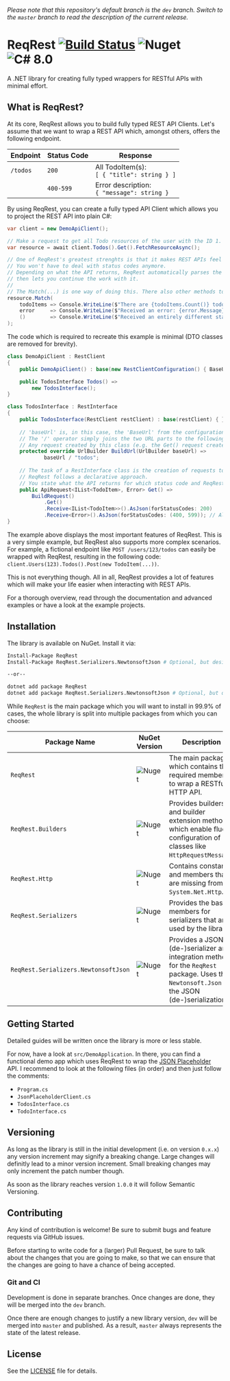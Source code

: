 _Please note that this repository's default branch is the `dev` branch. Switch to the `master`
branch to read the description of the current release._

# ReqRest [![Build Status](https://dev.azure.com/ManuelRoemer/ReqRest/_apis/build/status/ReqRest?branchName=master)](https://dev.azure.com/ManuelRoemer/ReqRest/_build/latest?definitionId=12&branchName=master) ![Nuget](https://img.shields.io/nuget/v/ReqRest.svg) ![C# 8.0](https://img.shields.io/badge/C%23-Nullable%20Reference%20Types-success.svg)

A .NET library for creating fully typed wrappers for RESTful APIs with minimal effort.


## What is ReqRest?

At its core, ReqRest allows you to build fully typed REST API Clients.
Let's assume that we want to wrap a REST API which, amongst others, offers the following endpoint.

| Endpoint | Status Code | Response |
| -------- | ----------- | -------- |
| `/todos` | `200`     | All TodoItem(s): <br/> `[ { "title": string } ]` |
|          | `400-599` | Error description: <br/> `{ "message": string }` |

By using ReqRest, you can create a fully typed API Client which allows you to project the REST API into plain C#:

```csharp
var client = new DemoApiClient();

// Make a request to get all Todo resources of the user with the ID 1.
var resource = await client.Todos().Get().FetchResourceAsync();

// One of ReqRest's greatest strenghts is that it makes REST APIs feel like C#.
// You won't have to deal with status codes anymore.
// Depending on what the API returns, ReqRest automatically parses the correct response type and
// then lets you continue the work with it.
//
// The Match(...) is one way of doing this. There also other methods to do the same, for example TryGetValue<T>(...).
resource.Match(
    todoItems => Console.WriteLine($"There are {todoItems.Count()} todo items! First: {todoItems.First().Title}"),
    error     => Console.WriteLine($"Received an error: {error.Message}."),
    ()        => Console.WriteLine($"Received an entirely different status code.")
);
```

The code which is required to recreate this example is minimal (DTO classes are removed for brevity).

```csharp
class DemoApiClient : RestClient
{
    public DemoApiClient() : base(new RestClientConfiguration() { BaseUrl = new Uri("http://demo-api.com") }) { }

    public TodosInterface Todos() =>
        new TodosInterface();
}

class TodosInterface : RestInterface
{
    public TodosInterface(RestClient restClient) : base(restClient) { }
    
    // 'baseUrl' is, in this case, the 'BaseUrl' from the configuration above.
    // The '/' operator simply joins the two URL parts to the following: http://demo-api.com/todos
    // Any request created by this class (e.g. the Get() request created below) uses the URL which is built here.
    protected override UrlBuilder BuildUrl(UrlBuilder baseUrl) =>
            baseUrl / "todos";
    
    // The task of a RestInterface class is the creation of requests to that interface.
    // ReqRest follows a declarative approach.
    // You state what the API returns for which status code and ReqRest does everything else for you.
    public ApiRequest<IList<TodoItem>, Error> Get() =>
        BuildRequest()
            .Get()
            .Receive<IList<TodoItem>>().AsJson(forStatusCodes: 200)
            .Receive<Error>().AsJson(forStatusCodes: (400, 599)); // All status codes from 400 to 599.
}
```

The example above displays the most important features of ReqRest.
This is a very simple example, but ReqRest also supports more complex scenarios.
For example, a fictional endpoint like `POST /users/123/todos` can easily be wrapped with ReqRest, resulting in the following code:
`client.Users(123).Todos().Post(new TodoItem(...))`.

This is not everything though. All in all, ReqRest provides a lot of features which will make your life easier
when interacting with REST APIs.

For a thorough overview, read through the documentation and advanced examples or have a look at the example projects.


## Installation

The library is available on NuGet. Install it via:

```sh
Install-Package ReqRest
Install-Package ReqRest.Serializers.NewtonsoftJson # Optional, but desired in most cases.

--or--

dotnet add package ReqRest
dotnet add package ReqRest.Serializers.NewtonsoftJson # Optional, but desired in most cases. 
```

While `ReqRest` is the main package which you will want to install in 99.9% of cases,
the whole library is split into multiple packages from which you can choose:

| Package Name                         | NuGet Version | Description |
| ------------------------------------ | ------------- |------------ |
| `ReqRest`                            | ![Nuget](https://img.shields.io/nuget/v/ReqRest.svg) | The main package which contains the required members to wrap a RESTful HTTP API. |
| `ReqRest.Builders`                   | ![Nuget](https://img.shields.io/nuget/v/ReqRest.Builders.svg) | Provides builders and builder extension methods which enable fluent configuration of classes like `HttpRequestMessage`. |
| `ReqRest.Http`                       | ![Nuget](https://img.shields.io/nuget/v/ReqRest.Http.svg) | Contains constants and members that are missing from `System.Net.Http`. |
| `ReqRest.Serializers`                | ![Nuget](https://img.shields.io/nuget/v/ReqRest.Serializers.svg) | Provides the base members for serializers that are used by the library. |
| `ReqRest.Serializers.NewtonsoftJson` | ![Nuget](https://img.shields.io/nuget/v/ReqRest.Serializers.NewtonsoftJson.svg) | Provides a JSON (de-)serializer and integration methods for the `ReqRest` package. Uses the `Newtonsoft.Json` for the JSON (de-)serialization. |


## Getting Started

Detailed guides will be written once the library is more or less stable.

For now, have a look at `src/DemoApplication`.
In there, you can find a functional demo app which uses ReqRest to wrap the [JSON Placeholder](https://jsonplaceholder.typicode.com/)
API.
I recommend to look at the following files (in order) and then just follow the comments:

* `Program.cs`
* `JsonPlaceholderClient.cs`
* `TodosInterface.cs`
* `TodoInterface.cs`


## Versioning

As long as the library is still in the initial development (i.e. on version `0.x.x`) any
version increment may signify a breaking change.
Large changes will definitly lead to a minor version increment.
Small breaking changes may only increment the patch number though.

As soon as the library reaches version `1.0.0` it will follow Semantic Versioning.


## Contributing

Any kind of contribution is welcome! Be sure to submit bugs and feature requests via GitHub issues.

Before starting to write code for a (larger) Pull Request, be sure to talk about the changes that
you are going to make, so that we can ensure that the changes are going to have a chance of being 
accepted.


### Git and CI

Development is done in separate branches. Once changes are done, they will be merged into the
`dev` branch.

Once there are enough changes to justify a new library version, `dev` will be merged into `master`
and published.
As a result, `master` always represents the state of the latest release. 


## License

See the [LICENSE](./LICENSE) file for details.
